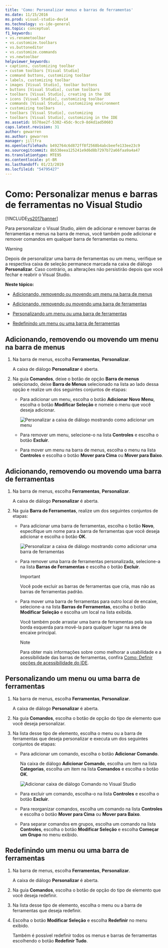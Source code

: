```yaml
---
title: 'Como: Personalizar menus e barras de ferramentas'
ms.date: 11/15/2016
ms.prod: visual-studio-dev14
ms.technology: vs-ide-general
ms.topic: conceptual
f1_keywords:
- vs.renametoolbar
- vs.customize.toolbars
- vs.buttoneditor
- vs.customize.commands
- vs.newtoolbar
helpviewer_keywords:
- captions, customizing toolbar
- custom toolbars [Visual Studio]
- command buttons, customizing toolbar
- labels, customizing toolbar
- images [Visual Studio], toolbar buttons
- buttons [Visual Studio], custom toolbars
- toolbars [Visual Studio], creating in the IDE
- icons [Visual Studio], customizing toolbar
- commands [Visual Studio], customizing environment
- customizing toolbars
- toolbars [Visual Studio], customizing
- toolbars [Visual Studio], customizing in the IDE
ms.assetid: b570ae2f-5302-45dc-9cc9-8d4d1ad50603
caps.latest.revision: 31
author: gewarren
ms.author: gewarren
manager: jillfra
ms.openlocfilehash: b492764c6d872ff8f2568b4abcbeefe133ee23c9
ms.sourcegitcommit: 8b538eea125241e9d6d8b7297b72a66faa9a4a47
ms.translationtype: MTE95
ms.contentlocale: pt-BR
ms.lasthandoff: 01/23/2019
ms.locfileid: "54795427"
---
```

# <a name="how-to-customize-menus-and-toolbars-in-visual-studio"></a>Como: Personalizar menus e barras de ferramentas no Visual Studio
[!INCLUDE[vs2017banner](../includes/vs2017banner.md)]

Para personalizar o Visual Studio, além de adicionar e remover barras de ferramentas e menus na barra de menus, você também pode adicionar e remover comandos em qualquer barra de ferramentas ou menu.

> [!WARNING]
>  Depois de personalizar uma barra de ferramentas ou um menu, verifique se a respectiva caixa de seleção permanece marcada na caixa de diálogo **Personalizar**. Caso contrário, as alterações não persistirão depois que você fechar e reabrir o Visual Studio.

 **Neste tópico:**

-   [Adicionando, removendo ou movendo um menu na barra de menus](../ide/how-to-customize-menus-and-toolbars-in-visual-studio.md#bkmk_addmenu)

-   [Adicionando, removendo ou movendo uma barra de ferramentas](../ide/how-to-customize-menus-and-toolbars-in-visual-studio.md#bkmk_addtoolbar)

-   [Personalizando um menu ou uma barra de ferramentas](../ide/how-to-customize-menus-and-toolbars-in-visual-studio.md#bkmk_customize)

-   [Redefinindo um menu ou uma barra de ferramentas](../ide/how-to-customize-menus-and-toolbars-in-visual-studio.md#bkmk_reset)

##  <a name="bkmk_addmenu"></a> Adicionando, removendo ou movendo um menu na barra de menus

1.  Na barra de menus, escolha **Ferramentas**, **Personalizar**.

     A caixa de diálogo **Personalizar** é aberta.

2.  Na guia **Comandos**, deixe o botão de opção **Barra de menus** selecionado, deixe **Barra de Menus** selecionado na lista ao lado dessa opção e realize um dos seguintes conjuntos de etapas:

    -   Para adicionar um menu, escolha o botão **Adicionar Novo Menu**, escolha o botão **Modificar Seleção** e nomeie o menu que você deseja adicionar.

         ![Personalizar a caixa de diálogo mostrando como adicionar um menu](../ide/media/addmenu.png "AddMenu")

    -   Para remover um menu, selecione-o na lista **Controles** e escolha o botão **Excluir**.

    -   Para mover um menu na barra de menus, escolha o menu na lista **Controles** e escolha o botão **Mover para Cima** ou **Mover para Baixo**.

##  <a name="bkmk_addtoolbar"></a> Adicionando, removendo ou movendo uma barra de ferramentas

1.  Na barra de menus, escolha **Ferramentas**, **Personalizar**.

     A caixa de diálogo **Personalizar** é aberta.

2.  Na guia **Barra de Ferramentas**, realize um dos seguintes conjuntos de etapas:

    -   Para adicionar uma barra de ferramentas, escolha o botão **Novo**, especifique um nome para a barra de ferramentas que você deseja adicionar e escolha o botão **OK**.

         ![Personalizar a caixa de diálogo mostrando como adicionar uma barra de ferramentas](../ide/media/addtoolbar.png "AddToolbar")

    -   Para remover uma barra de ferramentas personalizada, selecione-a na lista **Barras de Ferramentas** e escolha o botão **Excluir**.

        > [!IMPORTANT]
        >  Você pode excluir as barras de ferramentas que cria, mas não as barras de ferramentas padrão.

    -   Para mover uma barra de ferramentas para outro local de encaixe, selecione-a na lista **Barras de Ferramentas**, escolha o botão **Modificar Seleção** e escolha um local na lista exibida.

         Você também pode arrastar uma barra de ferramentas pela sua borda esquerda para movê-la para qualquer lugar na área de encaixe principal.

        > [!NOTE]
        >  Para obter mais informações sobre como melhorar a usabilidade e a acessibilidade das barras de ferramentas, confira [Como: Definir opções de acessibilidade do IDE](../ide/reference/how-to-set-ide-accessibility-options.md).

##  <a name="bkmk_customize"></a> Personalizando um menu ou uma barra de ferramentas

1.  Na barra de menus, escolha **Ferramentas**, **Personalizar**.

     A caixa de diálogo **Personalizar** é aberta.

2.  Na guia **Comandos**, escolha o botão de opção do tipo de elemento que você deseja personalizar.

3.  Na lista desse tipo de elemento, escolha o menu ou a barra de ferramentas que deseja personalizar e executa um dos seguintes conjuntos de etapas:

    -   Para adicionar um comando, escolha o botão **Adicionar Comando**.

         Na caixa de diálogo **Adicionar Comando**, escolha um item na lista **Categorias**, escolha um item na lista **Comandos** e escolha o botão **OK**.

         ![Adicionar caixa de diálogo Comando no Visual Studio](../ide/media/addcommand.png "AddCommand")

    -   Para excluir um comando, escolha-o na lista **Controles** e escolha o botão **Excluir**.

    -   Para reorganizar comandos, escolha um comando na lista **Controles** e escolha o botão **Mover para Cima** ou **Mover para Baixo**.

    -   Para separar comandos em grupos, escolha um comando na lista **Controles**, escolha o botão **Modificar Seleção** e escolha **Começar um Grupo** no menu exibido.

##  <a name="bkmk_reset"></a> Redefinindo um menu ou uma barra de ferramentas

1.  Na barra de menus, escolha **Ferramentas**, **Personalizar**.

     A caixa de diálogo **Personalizar** é aberta.

2.  Na guia **Comandos**, escolha o botão de opção do tipo de elemento que você deseja redefinir.

3.  Na lista desse tipo de elemento, escolha o menu ou a barra de ferramentas que deseja redefinir.

4.  Escolha o botão **Modificar Seleção** e escolha **Redefinir** no menu exibido.

     Também é possível redefinir todos os menus e barras de ferramentas escolhendo o botão **Redefinir Tudo**.
